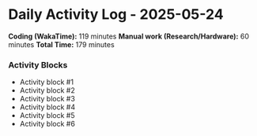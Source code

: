 # Daily Activity Log - 2025-05-24

**Coding (WakaTime):** 119 minutes
**Manual work (Research/Hardware):** 60 minutes
**Total Time:** 179 minutes

### Activity Blocks
- Activity block #1
- Activity block #2
- Activity block #3
- Activity block #4
- Activity block #5
- Activity block #6
